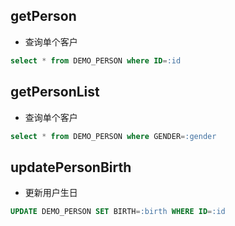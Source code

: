getPerson
---
* 查询单个客户
```sql
select * from DEMO_PERSON where ID=:id
```

getPersonList
----
* 查询单个客户
```sql
select * from DEMO_PERSON where GENDER=:gender
```

updatePersonBirth
---
* 更新用户生日
```sql
UPDATE DEMO_PERSON SET BIRTH=:birth WHERE ID=:id
```